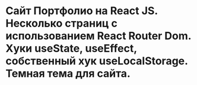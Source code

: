 # Сайт Портфолио на React JS. Несколько страниц с использованием React Router Dom. Хуки useState, useEffect, собственный хук useLocalStorage. Темная тема для сайта.
